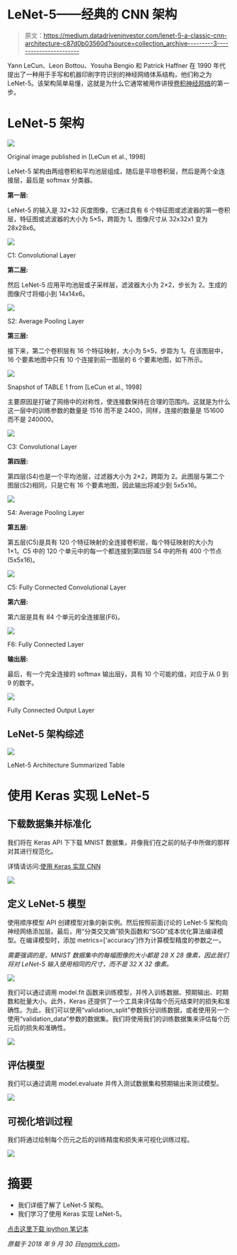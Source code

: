 # LeNet-5——经典的 CNN 架构

> 原文：<https://medium.datadriveninvestor.com/lenet-5-a-classic-cnn-architecture-c87d0b03560d?source=collection_archive---------3----------------------->

Yann LeCun、Leon Bottou、Yosuha Bengio 和 Patrick Haffner 在 1990 年代提出了一种用于手写和机器印刷字符识别的神经网络体系结构，他们称之为 LeNet-5。该架构简单易懂，这就是为什么它通常被用作讲授[卷积神经网络](https://engmrk.com/convolutional-neural-network-3/)的第一步。

# LeNet-5 架构

![](img/628627c80dd18e9f422a78ffabc85fbb.png)

Original image published in [LeCun et al., 1998]

LeNet-5 架构由两组卷积和平均池层组成，随后是平坦卷积层，然后是两个全连接层，最后是 softmax 分类器。

**第一层:**

LeNet-5 的输入是 32×32 灰度图像，它通过具有 6 个特征图或滤波器的第一卷积层，特征图或滤波器的大小为 5×5，跨距为 1。图像尺寸从 32x32x1 变为 28x28x6。

![](img/e8a9182ac18443751acbd4cf6d5db530.png)

C1: Convolutional Layer

**第二层:**

然后 LeNet-5 应用平均池层或子采样层，滤波器大小为 2×2，步长为 2。生成的图像尺寸将缩小到 14x14x6。

![](img/a85e25cde7c4eaaa72e2061b7a1762e0.png)

S2: Average Pooling Layer

**第三层:**

接下来，第二个卷积层有 16 个特征映射，大小为 5×5，步距为 1。在该图层中，16 个要素地图中只有 10 个连接到前一图层的 6 个要素地图，如下所示。

![](img/e9958f62393bc415f1a43b0e05bb84a0.png)

Snapshot of TABLE 1 from [LeCun et al., 1998]

主要原因是打破了网络中的对称性，使连接数保持在合理的范围内。这就是为什么这一层中的训练参数的数量是 1516 而不是 2400，同样，连接的数量是 151600 而不是 240000。

![](img/216ad9703d7c590b33fd862df951d027.png)

C3: Convolutional Layer

**第四层:**

第四层(S4)也是一个平均池层，过滤器大小为 2×2，跨距为 2。此图层与第二个图层(S2)相同，只是它有 16 个要素地图，因此输出将减少到 5x5x16。

![](img/4b063a02eb5413128ca3524fdf0a0541.png)

S4: Average Pooling Layer

**第五层:**

第五层(C5)是具有 120 个特征映射的全连接卷积层，每个特征映射的大小为 1×1。C5 中的 120 个单元中的每一个都连接到第四层 S4 中的所有 400 个节点(5x5x16)。

![](img/1a5d9aace3afef998d9d88a9fa452cb5.png)

C5: Fully Connected Convolutional Layer

**第六层:**

第六层是具有 84 个单元的全连接层(F6)。

![](img/8317b3c536e15085d3df8e844c49b43a.png)

F6: Fully Connected Layer

**输出层:**

最后，有一个完全连接的 softmax 输出层ŷ，具有 10 个可能的值，对应于从 0 到 9 的数字。

![](img/6fbf6ba09e1f99194ce27bd01571b2c3.png)

Fully Connected Output Layer

## LeNet-5 架构综述

![](img/5b793bc4fe49207a2385f5c472475cda.png)

LeNet-5 Architecture Summarized Table

# 使用 Keras 实现 LeNet-5

## 下载数据集并标准化

我们将在 Keras API 下下载 MNIST 数据集，并像我们在之前的帖子中所做的那样对其进行规范化。

详情请访问:[使用 Keras 实现 CNN](https://engmrk.com/module-22-implementation-of-cnn-using-keras/)

![](img/87b0cc245be20ae1c1fc3adb1ecbefb4.png)

## 定义 LeNet-5 模型

使用顺序模型 API 创建模型对象的新实例。然后按照前面讨论的 LeNet-5 架构向神经网络添加层。最后，用“分类交叉熵”损失函数和“SGD”成本优化算法编译模型。在编译模型时，添加 metrics=['accuracy']作为计算模型精度的参数之一。

*需要强调的是，MNIST 数据集中的每幅图像的大小都是 28 X 28 像素，因此我们将对 LeNet-5 输入使用相同的尺寸，而不是 32 X 32 像素。*

![](img/a313df9ac2200eae676b88bf04276f3c.png)

我们可以通过调用 model.fit 函数来训练模型，并传入训练数据、预期输出、时期数和批量大小。此外，Keras 还提供了一个工具来评估每个历元结束时的损失和准确性。为此，我们可以使用“validation_split”参数拆分训练数据，或者使用另一个使用“validation_data”参数的数据集。我们将使用我们的训练数据集来评估每个历元后的损失和准确性。

![](img/0be245f6917c6d5a0a432644492b0202.png)

## 评估模型

我们可以通过调用 model.evaluate 并传入测试数据集和预期输出来测试模型。

![](img/25467084f0599a53a531905147d707d0.png)

## 可视化培训过程

我们将通过绘制每个历元之后的训练精度和损失来可视化训练过程。

![](img/99cf97e3c8bbf9adbc328a7c6bd39f9d.png)

# 摘要

*   我们详细了解了 LeNet-5 架构。
*   我们学习了使用 Keras 实现 LeNet-5。

[点击这里下载 ipython 笔记本](https://estore.engmrk.com/product/lenet5-implementation-using-keras/)

*原载于 2018 年 9 月 30 日*[*engmrk.com*](https://engmrk.com/lenet-5-a-classic-cnn-architecture/)*。*